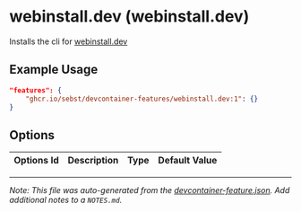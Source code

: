 # webinstall.dev (webinstall.dev)

Installs the cli for [webinstall.dev](https://webinstall.dev)

## Example Usage

```json
"features": {
    "ghcr.io/sebst/devcontainer-features/webinstall.dev:1": {}
}
```

## Options

| Options Id | Description | Type | Default Value |
| ---------- | ----------- | ---- | ------------- |

---

_Note: This file was auto-generated from the [devcontainer-feature.json](https://github.com/bascodes/devcontainer-features/blob/main/src/webinstall.dev/devcontainer-feature.json). Add additional notes to a `NOTES.md`._

